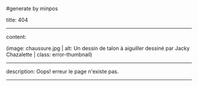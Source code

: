 #generate by minpos


title: 404

----

content:

(image: chaussure.jpg | alt: Un dessin de talon à aiguiller dessiné par Jacky Chazalette | class: error-thumbnail)

----

description: Oops! erreur le page n'existe pas.

----
